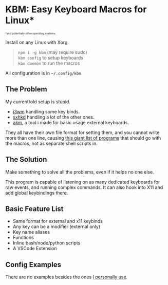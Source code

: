 # KBM: Easy Keyboard Macros for Linux*
<sup><sup><sup>*and potentially other operating systems.</sup></sup></sup>

Install on any Linux with Xorg.
> `npm i -g kbm` (may require sudo) <br/>
> `kbm config` to setup keyboards <br/>
> `kbm daemon` to run the macros <br/>

All configuration is in `~/.config/kbm`

## The Problem
My current/old setup is stupid.
- [i3wm][i3wm] handling some key binds.
- [sxhkd][sxhkd] handling a lot of the other ones.
- [akm][akm], a tool i made for basic usage external keyboards.

[i3wm]: https://build.i3wm.org/docs/userguide.html#keybindings
[sxhkd]: https://github.com/baskerville/sxhkd
[akm]: https://www.npmjs.com/package/akm

They all have their own file format for setting them, and you cannot
write more than one line, causing [this giant list of programs][dfmacros] that should
go with the macros, not as separate shell scripts in.

[dfmacros]: https://github.com/davecaruso/dotfiles/tree/d10202042242eac3e987bab5442950ca8f28ac0f/bin/macro

## The Solution
Make something to solve all the problems, even if it helps no one else.

This program is capable of listening on as many dedicated keyboards for raw events, and running complex commands. It can also hook into X11 and add global keybindings there.

## Basic Feature List
- Same format for external and x11 keybinds
- Any key can be a modifier (external only)
- Key name aliases
- Functions
- Inline bash/node/python scripts
- A VSCode Extension

## Config Examples
There are no examples besides the ones [I personally use](https://github.com/davecaruso/dotfiles/tree/master/macros).
